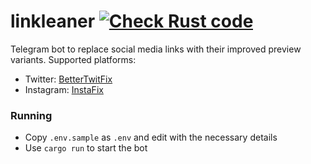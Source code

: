 # linkleaner [![Check Rust code](https://github.com/msfjarvis/linkleaner/actions/workflows/test.yml/badge.svg)](https://github.com/msfjarvis/linkleaner/actions/workflows/test.yml)

Telegram bot to replace social media links with their improved preview variants. Supported platforms:

- Twitter: [BetterTwitFix](https://github.com/dylanpdx/BetterTwitFix)
- Instagram: [InstaFix](https://github.com/Wikidepia/InstaFix)

### Running

- Copy `.env.sample` as `.env` and edit with the necessary details
- Use `cargo run` to start the bot
